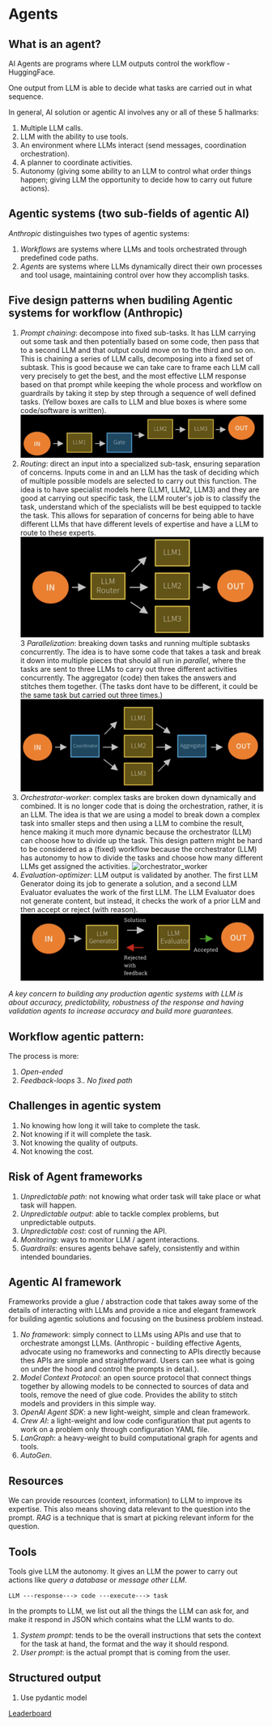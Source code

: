 # Agents

## What is an agent?
AI Agents are programs where LLM outputs control the workflow - HuggingFace.

One output from LLM is able to decide what tasks are carried out in what sequence.

In general, AI solution or agentic AI involves any or all of these 5 hallmarks:
1. Multiple LLM calls.
2. LLM with the ability to use tools.
3. An environment where LLMs interact (send messages, coordination orchestration).
4. A planner to coordinate activities.
5. Autonomy (giving some ability to an LLM to control what order things happen; giving LLM the opportunity to decide how to carry out future actions).

## Agentic systems (two sub-fields of agentic AI)
*Anthropic* distinguishes two types of agentic systems:
1. *Workflows* are systems where LLMs and tools orchestrated through predefined code paths.
2. *Agents* are systems where LLMs dynamically direct their own processes and tool usage, maintaining control over how they accomplish tasks. 

## Five design patterns when budiling Agentic systems for workflow (Anthropic)
1. *Prompt chaining*: decompose into fixed sub-tasks. It has LLM carrying out some task and then potentially based on some code, then pass that to a second LLM and that output could move on to the third and so on. This is chaining a series of LLM calls, decomposing into a fixed set of subtask. This is good because we can take care to frame each LLM call very precisely to get the best, and the most effective LLM response based on that prompt while keeping the whole process and workflow on guardrails by taking it step by step through a sequence of well defined tasks. (Yellow boxes are calls to LLM and blue boxes is where some code/software is written).
![prompt_chaining](images/prompt_chaining.png)
2. *Routing*: direct an input into a specialized sub-task, ensuring separation of concerns. Inputs come in and an LLM has the task of deciding which of multiple possible models are selected to carry out this function. The idea is to have specialist models here (LLM1, LLM2, LLM3) and they are good at carrying out specific task, the LLM router's job is to classify the task, understand which of the specialists will be best equipped to tackle the task. This allows for separation of concerns for being able to have different LLMs that have different levels of expertise and have a LLM to route to these experts.
![routing](images/routing.png)
3 *Parallelization*: breaking down tasks and running multiple subtasks concurrently. The idea is to have some code that takes a task and break it down into multiple pieces that should all run in _parallel_, where the tasks are sent to three LLMs to carry out three different activities concurrently. The aggregator (code) then takes the answers and stitches them together. (The tasks dont have to be different, it could be the same task but carried out three times.)
![parallelization](images/parallelization.png)
4. *Orchestrator-worker*: complex tasks are broken down dynamically and combined. It is no longer code that is doing the orchestration, rather, it is an LLM. The idea is that we are using a model to break down a complex task into smaller steps and then using a LLM to combine the result, hence making it much more dynamic because the orchestrator (LLM) can choose how to divide up the task. This design pattern might be hard to be considered as a (fixed) workflow because the orchestrator (LLM) has autonomy to how to divide the tasks and choose how many different LLMs get assigned the activities.
![orchestrator_worker](images/orchestrator_worker.png)
5. *Evaluation-optimizer*: LLM output is validated by another. The first LLM Generator doing its job to generate a solution, and a second LLM Evaluator evaluates the work of the first LLM. The LLM Evaluator does not generate content, but instead, it checks the work of a prior LLM and then accept or reject (with reason).
![evaluation_optimizer](images/evaluation_optimizer.png)

_A key concern to building any production agentic systems with LLM is about accuracy, predictability, robustness of the response and having validation agents to increase accuracy and build more guarantees._

## Workflow agentic pattern:
The process is more:
1. *Open-ended*
2. *Feedback-loops*
3.. *No fixed path*

## Challenges in agentic system
1. No knowing how long it will take to complete the task.
2. Not knowing if it will complete the task.
3. Not knowing the quality of outputs.
3. Not knowing the cost.

## Risk of Agent frameworks
1. *Unpredictable path*: not knowing what order task will take place or what task will happen.
2. *Unpredictable output*: able to tackle complex problems, but unpredictable outputs.
3. *Unpredictable cost*: cost of running the API.
4. *Monitoring*: ways to monitor LLM / agent interactions.
5. *Guardrails*: ensures agents behave safely, consistently and within intended boundaries.

## Agentic AI framework
Frameworks provide a glue / abstraction code that takes away some of the details of interacting with LLMs and provide a nice and elegant framework for building agentic solutions and focusing on the business problem instead.
1. *No framework*: simply connect to LLMs using APIs and use that to orchestrate amongst LLMs. (Anthropic - building effective Agents, advocate using no frameworks and connecting to APIs directly because thes APIs are simple and straightforward. Users can see what is going on under the hood and control the prompts in detail.).
2. *Model Context Protocol*: an open source protocol that connect things together by allowing models to be connected to sources of data and tools, remove the need of glue code. Provides the ability to stitch models and providers in this simple way.
3. *OpenAI Agent SDK*: a new light-weight, simple and clean framework.
4. *Crew AI*: a light-weight and low code configuration that put agents to work on a problem only through configuration YAML file.
5. *LanGraph*: a heavy-weight to build computational graph for agents and tools.
6. *AutoGen*.

## Resources
We can provide resources (context, information) to LLM to improve its expertise. This also means shoving data relevant to the question into the prompt. *RAG* is a technique that is smart at picking relevant inform for the question.

## Tools
Tools give LLM the autonomy. It gives an LLM the power to carry out actions like *query a database* or *message other LLM*.
```
LLM ---response---> code ---execute---> task
```
In the prompts to LLM, we list out all the things the LLM can ask for, and make it respond in JSON which contains what the LLM wants to do.

1. *System prompt*: tends to be the overall instructions that sets the context for the task at hand, the format and the way it should respond.
2. *User prompt*: is the actual prompt that is coming from the user.

## Structured output
1. Use pydantic model

[Leaderboard](https://www.vellum.ai/llm-leaderboard)